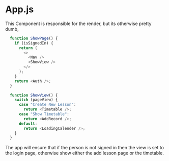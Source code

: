 # App.js

This Component is responsible for the render, but its otherwise pretty dumb,

```JavaScript
  function ShowPage() {
    if (isSignedIn) {
      return (
        <>
          <Nav />
          <ShowView />
        </>
      );
    }
    return <Auth />;
  }

  function ShowView() {
    switch (pageView) {
      case "Create New Lesson":
        return <Timetable />;
      case "Show Timetable":
        return <AddRecord />;
      default:
        return <LoadingCalender />;
    }
  }
```

The app will ensure that if the person is not signed in then the view is set to the login page, otherwise show either the add lesson page or the timetable.
